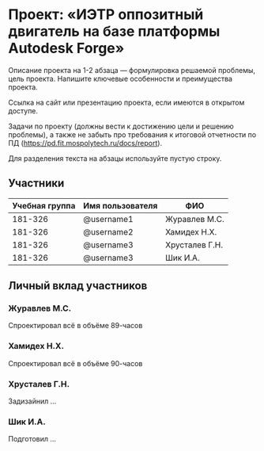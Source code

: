 # Проект: «ИЭТР оппозитный двигатель на базе платформы Autodesk Forge»

Описание проекта на 1-2 абзаца — формулировка решаемой проблемы, цель проекта. Напишите ключевые особенности и преимущества проекта.

Ссылка на сайт или презентацию проекта, если имеются в открытом доступе.

Задачи по проекту (должны вести к достижению цели и решению проблемы), а также не забыть про требования к итоговой отчетности по ПД (https://pd.fit.mospolytech.ru/docs/report).

Для разделения текста на абзацы используйте пустую строку.

## Участники

| Учебная группа | Имя пользователя | ФИО              |
|----------------|------------------|------------------|
| 181-326        | @username1       | Журавлев М.С.    |
| 181-326        | @username2       | Хамидех Н.Х.     |
| 181-326        | @username3       | Хрусталев Г.Н.   |
| 181-326        | @username3       | Шик И.А.         |

## Личный вклад участников

### Журавлев М.С.

Спроектировал всё в объёме 89-часов

### Хамидех Н.Х.

Спроектировал всё в объёме 90-часов

### Хрусталев Г.Н.

Задизайнил …

### Шик И.А.

Подготовил …

